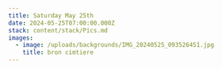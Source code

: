 ```yaml
---
title: Saturday May 25th
date: 2024-05-25T07:00:00.000Z
stack: content/stack/Pics.md
images:
  - image: /uploads/backgrounds/IMG_20240525_093526451.jpg
    title: bron cimtiere
---
```



